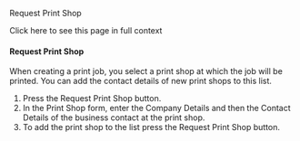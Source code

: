 Request Print Shop

Click here to see this page in full context

####  Request Print Shop

When creating a print job, you select a print shop at which the job will be
printed. You can add the contact details of new print shops to this list.

  1. Press the Request Print Shop button. 
  2. In the Print Shop form, enter the Company Details and then the Contact Details of the business contact at the print shop. 
  3. To add the print shop to the list press the Request Print Shop button. 


